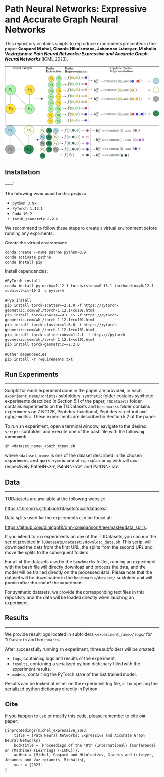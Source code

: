 # Path Neural Networks: Expressive and Accurate Graph Neural Networks

This repository contains scripts to reproduce experiments presented in the paper **Gaspard Michel, Giannis Nikolentzos, Johannes Lutzeyer, Michalis Vazirgiannis: *Path Neural Networks: Expressive and Accurate Graph Neural Networks*** (ICML 2023).

![Alt text](figures/pathnn_k1.png?raw=true)
![Alt text](figures/pathnn_k2.png?raw=true)

## Installation

----`

The following were used for this project:

- `python 3.9x`
- `PyTorch 1.12.1`
- `Cuda 10.2`
- `torch_geometric 2.2.0`

We recommend to follow these steps to create a virtual environment before running any expriments:

Create the virtual environment:

```
conda create --name pathnn python=3.9 
conda activate pathnn
conda install pip
```

Install dependencies:

```
#PyTorch install
conda install pytorch==1.12.1 torchvision==0.13.1 torchaudio==0.12.1 cudatoolkit=10.2 -c pytorch

#PyG install
pip install torch-scatter==2.1.0 -f https://pytorch-geometric.com/whl/torch-1.12.1+cu102.html
pip install torch-sparse==0.6.15 -f https://pytorch-geometric.com/whl/torch-1.12.1+cu102.html
pip install torch-cluster==1.6.0 -f https://pytorch-geometric.com/whl/torch-1.12.1+cu102.html
pip install torch-spline-conv==1.2.1 -f https://pytorch-geometric.com/whl/torch-1.12.1+cu102.html
pip install torch-geometric==2.2.0

#Other dependencies
pip install -r requirements.txt
```

## Run Experiments

----

Scripts for each experiment done in the paper are provided, in each `experiment_name/scripts/` subfolders.
 `synthetic` folder contains synthetic experiments described in Section 5.1 of the paper, `TUDatasets` folder contains experiments on the TUDatasets and `benchmarks` folder contains experiments on ZINC12K, Peptides-functional, Peptides-structural and ogbg-molhiv.
These experiments are described in Section 5.2 of the paper.

To run an experiment, open a terminal window, navigate to the desired `scripts` subfolder, and execute one of the bash file with the following command:

```
sh <dataset_name>_<path_type>.sh
```

where `<dataset_name>` is one of the dataset described in the chosen experiment, and `<path-type` is one of `sp`, `spplus` or `ap` with will use respectively PathNN-$\mathcal{SP}$, PathNN-$\mathcal{SP}^+$ and PathNN-$\mathcal{AP}$.

## Data

---
TUDatasets are available at the following website:

<https://chrsmrrs.github.io/datasets/docs/datasets/>.

Data splits used for the experiments can be found at:

<https://github.com/diningphil/gnn-comparison/tree/master/data_splits>.

If you intend to run experiments on one of the TUDatasets, you can run the script provided in `TUDatasets/datasets/download_data.sh`. This script will download the data from the first URL, the splits from the second URL and move the splits to the subsequent folders.

For all of the datasets used in the `benchmarks` folder, running an experiment with the bash file will directly download and process the data, and the model will be trained directly on the processed data.
Please note that the dataset will be downloaded in the `benchmarks/dataset/` subfolder and will persist after the end of the experiment.

For synthetic datasets, we provide the corresponding text files in this repository and the data will be loaded directly when lauching an experiment.

## Results

---
We provide result logs located in subfolders `<experiment_name>/logs/` for `TUDatasets` and `benchmarks`.

After successfully running an experiment, three subfolders will be created:

- `logs`, containing logs and results of the experiment.
- `results`, containing a serialized python dictionary filled with the experiment results.
- `models`, containing the PyTorch state of the last trained model.

Results can be looked at either on the experiment log file, or by opening the serialized python dictionary directly in Python.

## Cite

If you happen to use or modify this code, please remember to cite our paper:

```
@inproceedings{michel_expressive_2023,
    title = {Path Neural Networks: Expressive and Accurate Graph Neural Networks},
    booktitle = {Proceedings of the 40th {International} {Conference} on {Machine} {Learning} ({ICML})},
    author = {Michel, Gaspard and Nikolentzos, Giannis and Lutzeyer, Johannes and Vazirgiannis, Michalis},
    year = {2023}
}
```

